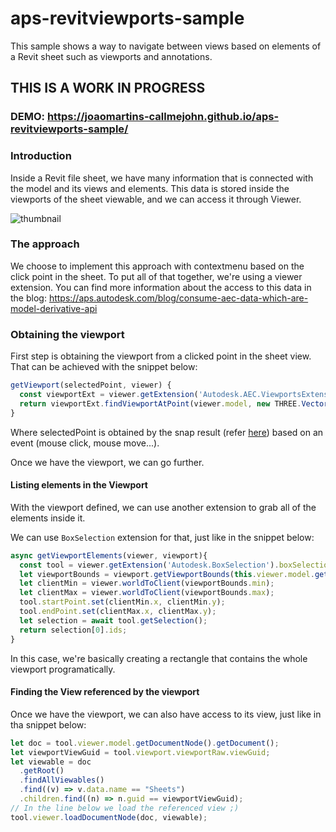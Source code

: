 # aps-revitviewports-sample

This sample shows a way to navigate between views based on elements of a Revit sheet such as viewports and annotations.

## THIS IS A WORK IN PROGRESS

### DEMO: https://joaomartins-callmejohn.github.io/aps-revitviewports-sample/

### Introduction

Inside a Revit file sheet, we have many information that is connected with the model and its views and elements.
This data is stored inside the viewports of the sheet viewable, and we can access it through Viewer.

![thumbnail](./assets/thumbnail.gif)

### The approach

We choose to implement this approach with contextmenu based on the click point in the sheet. To put all of that together, we're using a viewer extension.
You can find more information about the access to this data in the blog: https://aps.autodesk.com/blog/consume-aec-data-which-are-model-derivative-api

### Obtaining the viewport

First step is obtaining the viewport from a clicked point in the sheet view.
That can be achieved with the snippet below:

```js
getViewport(selectedPoint, viewer) {
  const viewportExt = viewer.getExtension('Autodesk.AEC.ViewportsExtension');
  return viewportExt.findViewportAtPoint(viewer.model, new THREE.Vector2(selectedPoint.x, selectedPoint.y));
}
```

Where selectedPoint is obtained by the snap result (refer [here](https://aps.autodesk.com/en/docs/viewer/v7/reference/Snapping/Snapper/)) based on an event (mouse click, mouse move...).

Once we have the viewport, we can go further.

#### Listing elements in the Viewport

With the viewport defined, we can use another extension to grab all of the elements inside it.

We can use `BoxSelection` extension for that, just like in the snippet below:

```js
async getViewportElements(viewer, viewport){
  const tool = viewer.getExtension('Autodesk.BoxSelection').boxSelectionTool;
  let viewportBounds = viewport.getViewportBounds(this.viewer.model.getUnitScale());
  let clientMin = viewer.worldToClient(viewportBounds.min);
  let clientMax = viewer.worldToClient(viewportBounds.max);
  tool.startPoint.set(clientMin.x, clientMin.y);
  tool.endPoint.set(clientMax.x, clientMax.y);
  let selection = await tool.getSelection();
  return selection[0].ids;
}
```

In this case, we're basically creating a rectangle that contains the whole viewport programatically.

#### Finding the View referenced by the viewport

Once we have the viewport, we can also have access to its view, just like in tha snippet below:

```js
let doc = tool.viewer.model.getDocumentNode().getDocument();
let viewportViewGuid = tool.viewport.viewportRaw.viewGuid;
let viewable = doc
  .getRoot()
  .findAllViewables()
  .find((v) => v.data.name == "Sheets")
  .children.find((n) => n.guid == viewportViewGuid);
// In the line below we load the referenced view ;)
tool.viewer.loadDocumentNode(doc, viewable);
```
